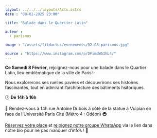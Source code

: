```yaml
---
layout: ../../../layouts/Actu.astro
date : "08-02-2025 23:00"

title: "Balade dans le Quartier Latin"

auteur :
  - parismus

image : "/assets/fildactus/evenements/02-08-parismus.jpg"

source : "https://www.instagram.com/p/DFimdW5IhL4/"
---
```


__Ce Samedi 8 Février__, rejoignez-nous pour une balade dans le Quartier Latin, lieu emblématique de la ville de Paris✨

Nous explorerons ses ruelles pavées et découvrirons ses histoires fascinantes, tout en admirant l’architecture des bâtiments hsitoriques.

🕑 __De 14h à 16h__

📍 Rendez-vous à 14h rue Antoine Dubois à côté de la statue à Vulpian en face de l’Université Paris Cité (Métro 4 : Odéon) 🚇

[Réservez votre place](https://www.billetweb.fr/balade-au-quartier-latin1) et [rejoignez notre groupe WhatsApp](https://chat.whatsapp.com/CtTRc2VaLvA05VnVhNpPHG) via le lien dans notre bio pour ne pas manquer d’infos ! 🔗
